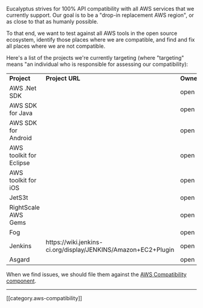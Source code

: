 Eucalyptus strives for 100% API compatibility with all AWS services that we currently support.  Our goal is to be a "drop-in replacement AWS region", or as close to that as humanly possible.

To that end, we want to test against all AWS tools in the open source ecosystem, identify those places where we are compatible, and find and fix all places where we are not compatible.

Here's a list of the projects we're currently targeting (where "targeting" means "an individual who is responsible for assessing our compatibility):

<table>
  <tr><td><b>Project</b></td><td><b>Project URL</b></td><td><b>Owner</b></td></tr>
  <tr><td>AWS .Net SDK</td><td>&nbsp;</td><td>open</td></tr>
  <tr><td>AWS SDK for Java</td><td>&nbsp;</td><td>open</td></tr>
  <tr><td>AWS SDK for Android</td><td>&nbsp;</td><td>open</td></tr>
  <tr><td>AWS toolkit for Eclipse</td><td>&nbsp;</td><td>open</td></tr>
  <tr><td>AWS toolkit for iOS</td><td>&nbsp;</td><td>open</td></tr>
  <tr><td>JetS3t</td><td>&nbsp;</td><td>open</td></tr>
  <tr><td>RightScale AWS Gems</td><td>&nbsp;</td><td>open</td></tr>
  <tr><td>Fog</td><td>&nbsp;</td><td>open</td></tr>
  <tr><td>Jenkins</td><td>https://wiki.jenkins-ci.org/display/JENKINS/Amazon+EC2+Plugin</td><td>open</td></tr>
  <tr><td>Asgard</td><td>&nbsp;</td><td>open</td></tr>
</table>

When we find issues, we should file them against the [AWS Compatibility component](https://eucalyptus.atlassian.net/browse/EUCA/component/10201).

*****

[[category.aws-compatibility]]